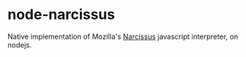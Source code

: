 # node-narcissus

Native implementation of Mozilla's [Narcissus](http://github.com/mozilla/narcissus) javascript interpreter, on nodejs.
